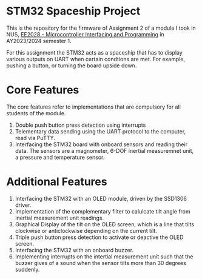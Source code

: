 # STM32 Spaceship Project

This is the repository for the firmware of Assignment 2 of a module I took in NUS, [EE2028 - Microcontroller Interfacing and Programming](https://nusmods.com/courses/EE2028/microcontroller-programming-and-interfacing) in AY2023/2024 semester 1.

For this assignment the STM32 acts as a spaceship that has to display various outputs on UART when certain condtions are met. For example, pushing a button, or turning the board upside down. 

# Core Features
The core features refer to implementations that are compulsory for all students of the module.

1. Double push button press detection using interrupts
2. Telementary data sending using the UART protocol to the computer, read via PuTTY.
3. Interfacing the STM32 board with onboard sensors and reading their data. The sensors are a magnometer, 6-DOF inertial measuremnet unit, a pressure and temperature sensor.

# Additional Features
1. Interfacing the STM32 with an OLED module, driven by the SSD1306 driver.
2. Implementation of the complementary filter to calulcate tilt angle from inertial measurement unit readings.
3. Graphical Display of the tilt on the OLED screen, which is a line that tilts clockwise or anticlockwise depending on the current tilt.
4. Triple push button press detection to activate or deactive the OLED screen.
5. Interfacing the STM32 with an onboard buzzer.
6. Implementing interrupts on the intertial measurement unit such that the buzzer gives of a sound when the sensor tilts more than 30 degrees suddenly.